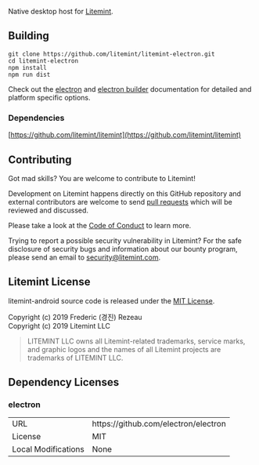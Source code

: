 ﻿Native desktop host for [Litemint](https://github.com/litemint/litemint).

## Building

````
git clone https://github.com/litemint/litemint-electron.git
cd litemint-electron
npm install
npm run dist
````

Check out the [electron](https://github.com/electron/electron) and [electron builder](https://github.com/electron-userland/electron-builder) documentation for detailed and platform specific options.

### Dependencies

[https://github.com/litemint/litemint](https://github.com/litemint/litemint)

## Contributing

Got mad skills? You are welcome to contribute to Litemint!

Development on Litemint happens directly on this GitHub repository and external contributors are welcome to send [pull requests](https://help.github.com/articles/about-pull-requests) which will be reviewed and discussed.

Please take a look at the [Code of Conduct](https://github.com/FredericRezeau/litemint-js-dev/blob/master/CONTRIB.md) to learn more.

Trying to report a possible security vulnerability in Litemint? For the safe disclosure of security bugs and information about our bounty program, please send an email to [security@litemint.com](mailto:security@litemint.com).

## Litemint License

litemint-android source code is released under the [MIT License](https://github.com/litemint/litemint-android/blob/master/LICENSE).

Copyright (c) 2019 Frederic (경진) Rezeau<br />
Copyright (c) 2019 Litemint LLC

> LITEMINT LLC owns all Litemint-related trademarks, service marks, and graphic logos and the names of all Litemint projects are trademarks of LITEMINT LLC.

## Dependency Licenses

### electron

<table>
  <tr>
    <td>URL</td>
    <td>https://github.com/electron/electron</td>
  </tr>
  <tr>
    <td>License</td>
    <td>MIT</td>
  </tr>
  <tr>
    <td>Local Modifications</td>
    <td>None</td>
  </tr>
</table>
